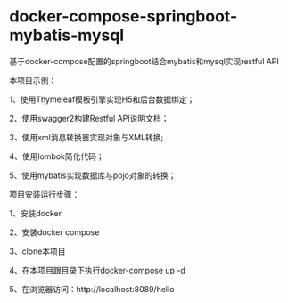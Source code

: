 # docker-compose-springboot-mybatis-mysql
基于docker-compose配置的springboot结合mybatis和mysql实现restful API

本项目示例：

1、使用Thymeleaf模板引擎实现H5和后台数据绑定；

2、使用swagger2构建Restful API说明文档；

3、使用xml消息转换器实现对象与XML转换; 

4、使用lombok简化代码；

5、使用mybatis实现数据库与pojo对象的转换；

项目安装运行步骤：

1、安装docker

2、安装docker compose

3、clone本项目 

4、在本项目跟目录下执行docker-compose up -d

5、在浏览器访问：http://localhost:8089/hello
